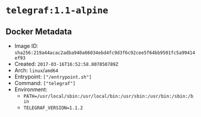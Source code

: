 # `telegraf:1.1-alpine`

## Docker Metadata

- Image ID: `sha256:219a44acac2adba940a66034ebd4fc9d3f6c92cee5f64bb9501fc5a99414ef93`
- Created: `2017-03-16T16:52:58.807850789Z`
- Arch: `linux`/`amd64`
- Entrypoint: `["/entrypoint.sh"]`
- Command: `["telegraf"]`
- Environment:
  - `PATH=/usr/local/sbin:/usr/local/bin:/usr/sbin:/usr/bin:/sbin:/bin`
  - `TELEGRAF_VERSION=1.1.2`
